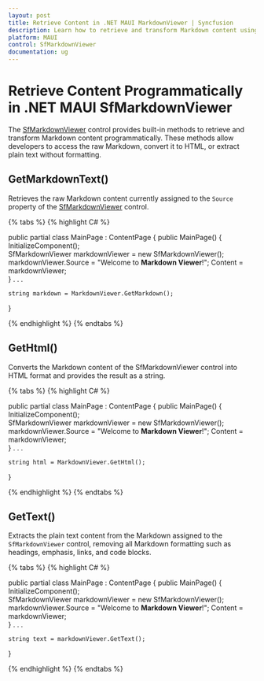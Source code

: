 ```yaml
---
layout: post
title: Retrieve Content in .NET MAUI MarkdownViewer | Syncfusion
description: Learn how to retrieve and transform Markdown content using built-in methods in the Syncfusion .NET MAUI MarkdownViewer control.
platform: MAUI
control: SfMarkdownViewer
documentation: ug
---
```


# Retrieve Content Programmatically in .NET MAUI SfMarkdownViewer

The [SfMarkdownViewer]() control provides built-in methods to retrieve and transform Markdown content programmatically. These methods allow developers to access the raw Markdown, convert it to HTML, or extract plain text without formatting.

## GetMarkdownText()

Retrieves the raw Markdown content currently assigned to the `Source` property of the [SfMarkdownViewer]() control. 

{% tabs %}
{% highlight C# %}

public partial class MainPage : ContentPage
{
    public MainPage()
    {
        InitializeComponent();  
        SfMarkdownViewer markdownViewer = new SfMarkdownViewer();
        markdownViewer.Source = "Welcome to **Markdown Viewer**!";
        Content = markdownViewer;       
    }
    . . .

    string markdown = MarkdownViewer.GetMarkdown();
}

{% endhighlight %}
{% endtabs %}

## GetHtml()

Converts the Markdown content of the SfMarkdownViewer control into HTML format and provides the result as a string.

{% tabs %}
{% highlight C# %}

public partial class MainPage : ContentPage
{
    public MainPage()
    {
        InitializeComponent();  
        SfMarkdownViewer markdownViewer = new SfMarkdownViewer();
        markdownViewer.Source = "Welcome to **Markdown Viewer**!";
        Content = markdownViewer;       
    }
    . . .

    string html = MarkdownViewer.GetHtml();
}

{% endhighlight %}
{% endtabs %}

## GetText()

Extracts the plain text content from the Markdown assigned to the `SfMarkdownViewer` control, removing all Markdown formatting such as headings, emphasis, links, and code blocks.

{% tabs %}
{% highlight C# %}

public partial class MainPage : ContentPage
{
    public MainPage()
    {
        InitializeComponent();  
        SfMarkdownViewer markdownViewer = new SfMarkdownViewer();
        markdownViewer.Source = "Welcome to **Markdown Viewer**!";
        Content = markdownViewer;       
    }
    . . .

    string text = markdownViewer.GetText();
}

{% endhighlight %}
{% endtabs %}